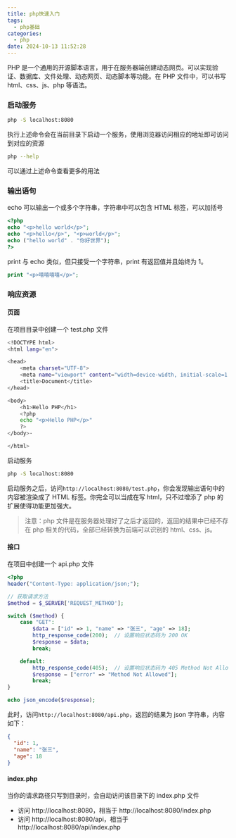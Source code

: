 ```yaml
---
title: php快速入门
tags:
  - php基础
categories:
  - php
date: 2024-10-13 11:52:28
---
```


PHP 是一个通用的开源脚本语言，用于在服务器端创建动态网页。可以实现验证、数据库、文件处理、动态网页、动态脚本等功能。在 PHP 文件中，可以书写 html、css、js、php 等语法。

### 启动服务

```sh
php -S localhost:8080
```

执行上述命令会在当前目录下启动一个服务，使用浏览器访问相应的地址即可访问到对应的资源

```sh
php --help
```

可以通过上述命令查看更多的用法

### 输出语句

echo 可以输出一个或多个字符串，字符串中可以包含 HTML 标签，可以加括号

```php
<?php
echo "<p>hello world</p>";
echo "<p>hello</p>", "<p>world</p>";
echo ("hello world" . "你好世界");
?>
```

print 与 echo 类似，但只接受一个字符串，print 有返回值并且始终为 1。

```php
print "<p>嘻嘻嘻嘻</p>";
```

### 响应资源

#### 页面

在项目目录中创建一个 test.php 文件

```sh
<!DOCTYPE html>
<html lang="en">

<head>
    <meta charset="UTF-8">
    <meta name="viewport" content="width=device-width, initial-scale=1.0">
    <title>Document</title>
</head>

<body>
    <h1>Hello PHP</h1>
    <?php
    echo "<p>Hello PHP</p>"
    ?>
</body>·

</html>
```

启动服务

```sh
php -S localhost:8080
```

启动服务之后，访问`http://localhost:8080/test.php`，你会发现输出语句中的内容被渲染成了 HTML 标签。你完全可以当成在写 html，只不过增添了 php 的扩展使得功能更加强大。

> 注意：php 文件是在服务器处理好了之后才返回的，返回的结果中已经不存在 php 相关的代码，全部已经转换为前端可以识别的 html、css、js。

#### 接口

在项目中创建一个 api.php 文件

```php
<?php
header("Content-Type: application/json;");

// 获取请求方法
$method = $_SERVER['REQUEST_METHOD'];

switch ($method) {
    case "GET":
        $data = ["id" => 1, "name" => "张三", "age" => 18];
        http_response_code(200);  // 设置响应状态码为 200 OK
        $response = $data;
        break;

    default:
        http_response_code(405);  // 设置响应状态码为 405 Method Not Allowed
        $response = ["error" => "Method Not Allowed"];
        break;
}

echo json_encode($response);
```

此时，访问`http://localhost:8080/api.php`，返回的结果为 json 字符串，内容如下：

```json
{
  "id": 1,
  "name": "张三",
  "age": 18
}
```

#### index.php

当你的请求路径只写到目录时，会自动访问该目录下的 index.php 文件

- 访问 http://localhost:8080，相当于 http://localhost:8080/index.php
- 访问 http://localhost:8080/api，相当于 http://localhost:8080/api/index.php
